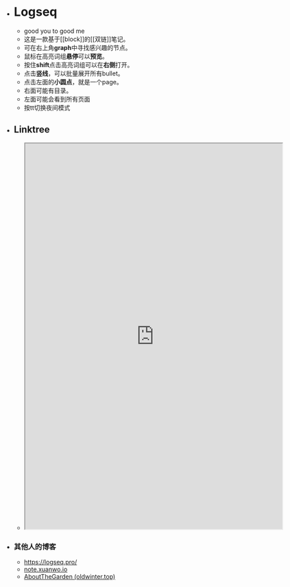 - # Logseq
	- good you  to  good me
	- 这是一款基于[[block]]的[[双链]]笔记。
	- 可在右上角**graph**中寻找感兴趣的节点。
	- 鼠标在高亮词组**悬停**可以**预览**。
	- 按住**shift**点击高亮词组可以在**右侧**打开。
	- 点击**竖线**，可以批量展开所有bullet。
	- 点击左面的**小圆点**，就是一个page。
	- 右面可能有目录。
	- 左面可能会看到所有页面
	- 按tt切换夜间模式
- ## Linktree
	- <iframe src="https://blog.fpb.icu/about" width="600" height="900"></iframe>
- ### 其他人的博客
	- https://logseq.pro/
	- [note.xuanwo.io](https://note.xuanwo.io/#/all-pages)
	- [AboutTheGarden (oldwinter.top)](https://garden.oldwinter.top/)